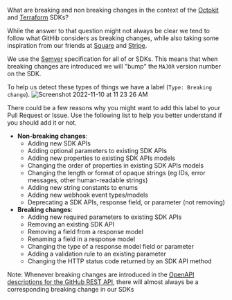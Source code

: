 What are breaking and non breaking changes in the context of the [Octokit](https://github.com/octokit) and [Terraform](https://github.com/integrations/terraform-provider-github) SDKs?

While the answer to that question might not always be clear we tend to follow what GitHib considers as breaking changes, 
while also taking some inspiration from our friends at [Square](https://developer.squareup.com/docs/build-basics/versioning-overview)
and [Stripe](https://stripe.com/docs/upgrades#what-changes-does-stripe-consider-to-be-backwards-compatible).

We use the [Semver](https://semver.org/) specification for all of or SDKs. 
This means that when breaking changes are introduced we will "bump" the `MAJOR` version number on the SDK.

To help us detect these types of things we have a label (`Type: Breaking change`).
![Screenshot 2022-11-10 at 11 23 26 AM](https://user-images.githubusercontent.com/139819/201164127-861f658b-6039-48f8-b4fb-3054f710cc1a.png)

There could be a few reasons why you might want to add this label to your Pull Request or Issue.  Use the following list to help you better understand if you should add it or not.

- __Non-breaking changes__:
  - Adding new SDK APIs
  - Adding optional parameters to existing SDK APIs 
  - Adding new properties to existing SDK APIs models 
  - Changing the order of properties in existing SDK APIs models 
  - Changing the length or format of opaque strings (eg IDs, error messages, other human-readable strings)
  - Adding new string constants to enums
  - Adding new webhook event types/models
  - Deprecating a SDK APIs, response field, or parameter (not removing)
- __Breaking changes__: 
  - Adding new required parameters to existing SDK APIs
  - Removing an existing SDK API
  - Removing a field from a response model
  - Renaming a field in a response model
  - Changing the type of a response model field or parameter 
  - Adding a validation rule to an existing parameter 
  - Changing the HTTP status code returned by an SDK API method

Note:  Whenever breaking changes are introduced in the [OpenAPI descriptions for the GitHub REST API](https://github.com/github/rest-api-description), 
there will almost always be a corresponding breaking change in our SDKs
